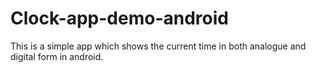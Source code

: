 # Clock-app-demo-android
This is a simple app which shows the current  time in both analogue and digital form in android.
